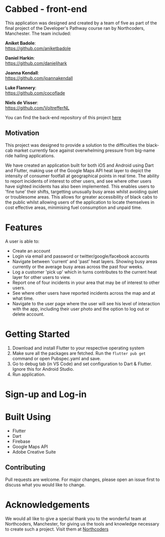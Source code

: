 # Cabbed - front-end

This application was designed and created by a team of five as part of the final project of the Developer's Pathway course ran by Northcoders, Manchester. The team included:

**Aniket Badole**:  
https://github.com/aniketbadole

**Daniel Harkin**:  
https://github.com/danieljhark

**Joanna Kendall**:  
https://github.com/joannakendall

**Luke Flannery**:  
https://github.com/cocoflade

**Niels de Visser**:  
https://github.com/VoltrefferNL

You can find the back-end repository of this project [here](https://github.com/Manc-1/be-cabbed)

## Motivation

This project was designed to provide a solution to the difficulties the black-cab market currently face against overwhelming pressure from big-name ride hailing applications.

We have created an application built for both iOS and Android using Dart and Flutter, making use of the Google Maps API heat layer to depict the intensity of consumer footfall at geographical points in real time. The ability to report incidents of interest to other users, and see where other users have sighted incidents has also been implemented. This enables users to 'fine tune' their shifts, targetting unusually busy areas whilst avoiding quiet or troublesome areas. This allows for greater accessibility of black cabs to the public whilst allowing users of the application to locate themselves in cost effective areas, minimising fuel consumption and unpaid time.

# Features

A user is able to:

- Create an account
- Login via email and password or twitter/google/facebook accounts
- Navigate between 'current' and 'past' heat layers. Showing busy areas currently or the average busy areas across the past four weeks.
- Log a customer 'pick up' which in turns contributes to the current heat layer for other users to view.
- Report one of four incidents in your area that may be of interest to other users.
- See where other users have reported incidents across the map and at what time.
- Navigate to the user page where the user will see his level of interaction with the app, including their user photo and the option to log out or delete account.

# Getting Started

1. Download and install Flutter to your respective operating system
2. Make sure all the packages are fetched. Run the `flutter pub get` command or open Pubspec.yaml and save.
3. Go to debug tab (in VS Code) and set configuration to Dart & Flutter. Ignore this for Android Studio.
4. Run application.

# Sign-up and Log-in

# Built Using

- Flutter
- Dart
- Firebase
- Google Maps API
- Adobe Creative Suite

## Contributing

Pull requests are welcome. For major changes, please open an issue first to discuss what you would like to change.

# Acknowledgements

We would all like to give a special thank you to the wonderful team at Northcoders, Manchester, for giving us the tools and knowledge necessary to create such a project. Visit them at [Northcoders](https://northcoders.com/)
